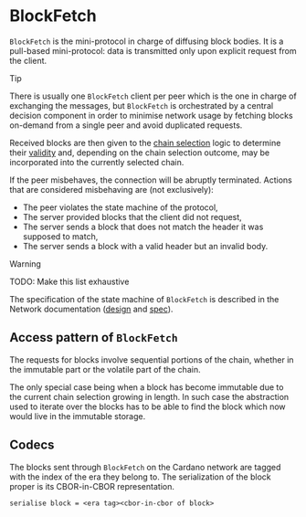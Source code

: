# BlockFetch

`BlockFetch` is the mini-protocol in charge of diffusing block
bodies. It is a pull-based mini-protocol: data is transmitted only upon
explicit request from the client.

> [!TIP]
>
> There is usually one `BlockFetch` client per peer which is the one
> in charge of exchanging the messages, but `BlockFetch` is
> orchestrated by a central decision component in order to minimise
> network usage by fetching blocks on-demand from a single peer and
> avoid duplicated requests.

Received blocks are then given to the [chain
selection](../consensus/chainsel.md) logic to determine their
[validity](../consensus/chainvalid.md) and, depending on the chain selection
outcome, may be incorporated into the currently selected chain.

If the peer misbehaves, the connection will be abruptly
terminated. Actions that are considered misbehaving are (not exclusively):

- The peer violates the state machine of the protocol,
- The server provided blocks that the client did not request,
- The server sends a block that does not match the header it was supposed to match,
- The server sends a block with a valid header but an invalid body.

> [!WARNING]
>
> TODO: Make this list exhaustive

The specification of the state machine of `BlockFetch` is described in the
Network documentation
([design](https://ouroboros-network.cardano.intersectmbo.org/pdfs/network-design/network-design.pdf)
and
[spec](https://ouroboros-network.cardano.intersectmbo.org/pdfs/network-spec/network-spec.pdf)).


## Access pattern of `BlockFetch`

The requests for blocks involve sequential portions of the chain, whether in the
immutable part or the volatile part of the chain.

The only special case being when a block has become immutable due to the current
chain selection growing in length. In such case the abstraction used to iterate
over the blocks has to be able to find the block which now would live in the
immutable storage.

## Codecs

The blocks sent through `BlockFetch` on the Cardano network are tagged
with the index of the era they belong to. The serialization of the
block proper is its CBOR-in-CBOR representation.

```
serialise block = <era tag><cbor-in-cbor of block>
```
